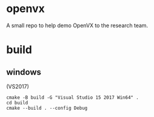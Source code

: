 # openvx

A small repo to help demo OpenVX to the research team.

# build
## windows
(VS2017)

```
cmake -B build -G "Visual Studio 15 2017 Win64" .
cd build
cmake --build . --config Debug
```

